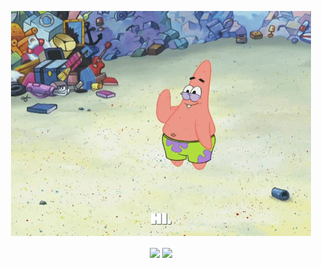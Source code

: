 <p align="center">
  <img src="https://github.com/lapprand/lapprand/blob/master/hi.gif?raw=true">
</p>
<p align="center">
  <img align="center" src="https://github-readme-stats.vercel.app/api?username=lapprand&show_icons=true&count_private=true&theme=yeblu" />
  <img align="center" src="https://github-readme-stats.vercel.app/api/top-langs/?username=lapprand&layout=compact&theme=yeblu" />
</p>

<!--
**lapprand/lapprand** is a ✨ _special_ ✨ repository because its `README.md` (this file) appears on your GitHub profile.

Here are some ideas to get you started:

- 🔭 I’m currently working on ...
- 🌱 I’m currently learning ...
- 👯 I’m looking to collaborate on ...
- 🤔 I’m looking for help with ...
- 💬 Ask me about ...
- 📫 How to reach me: ...
- 😄 Pronouns: ...
- ⚡ Fun fact: ...
-->
